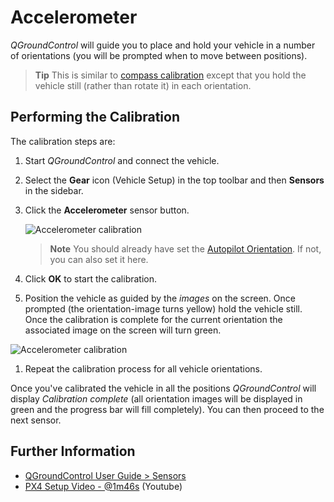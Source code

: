 # Accelerometer

*QGroundControl* will guide you to place and hold your vehicle in a number of orientations (you will be prompted when to move between positions). 

> **Tip** This is similar to [compass calibration](../config/compass.md) except that you hold the vehicle still (rather than rotate it) in each orientation.

## Performing the Calibration 

The calibration steps are:

1. Start *QGroundControl* and connect the vehicle.
1. Select the **Gear** icon (Vehicle Setup) in the top toolbar and then **Sensors** in the sidebar.
1. Click the **Accelerometer** sensor button.

   ![Accelerometer calibration](../../assets/qgc/setup/sensor/accelerometer.jpg)
   
   > **Note** You should already have set the [Autopilot Orientation](../config/flight_controller_orientation.md). If not, you can also set it here.
   
1. Click **OK** to start the calibration. 
1. Position the vehicle as guided by the *images* on the screen. Once prompted (the orientation-image turns yellow) hold the vehicle still. Once the calibration is complete for the current orientation the associated image on the screen will turn green.
  
  ![Accelerometer calibration](../../assets/qgc/setup/sensor/accelerometer_positions_px4.jpg)
  
1. Repeat the calibration process for all vehicle orientations.
   
Once you've calibrated the vehicle in all the positions *QGroundControl* will display *Calibration complete* (all orientation images will be displayed in green and the progress bar will fill completely). You can then proceed to the next sensor. 


## Further Information

* [QGroundControl User Guide > Sensors](https://docs.qgroundcontrol.com/en/SetupView/sensors_px4.html#accelerometer)
* [PX4 Setup Video - @1m46s](https://youtu.be/91VGmdSlbo4?t=1m46s) (Youtube)
